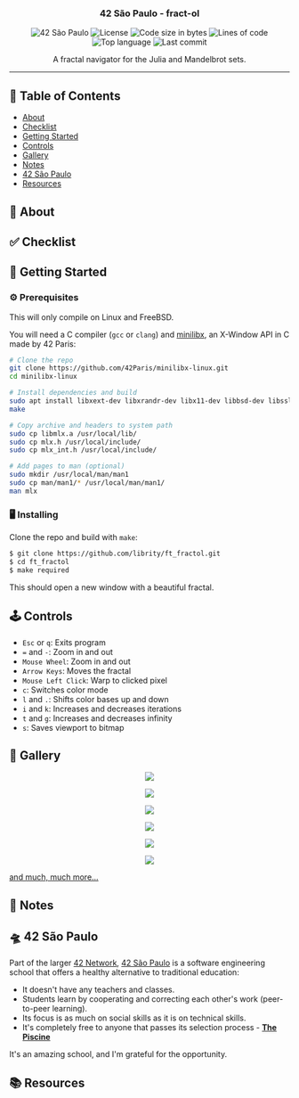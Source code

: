 <h3 align="center">42 São Paulo - fract-ol</h3>

<div align="center">

![42 São Paulo](https://img.shields.io/badge/42-SP-1E2952)
![License](https://img.shields.io/github/license/librity/ft_fractol?color=yellow)
![Code size in bytes](https://img.shields.io/github/languages/code-size/librity/ft_fractol?color=blue)
![Lines of code](https://img.shields.io/tokei/lines/github/librity/ft_fractol?color=blueviolet)
![Top language](https://img.shields.io/github/languages/top/librity/ft_fractol?color=ff69b4)
![Last commit](https://img.shields.io/github/last-commit/librity/ft_fractol?color=orange)

</div>

<p align="center"> A fractal navigator for the Julia and Mandelbrot sets.
  <br>
</p>

---

## 📜 Table of Contents

- [About](#about)
- [Checklist](#checklist)
- [Getting Started](#getting_started)
- [Controls](#controls)
- [Gallery](#gallery)
- [Notes](#notes)
- [42 São Paulo](#ft_sp)
- [Resources](#resources)

## 🧐 About <a name = "about"></a>

## ✅ Checklist <a name = "checklist"></a>

## 🏁 Getting Started <a name = "getting_started"></a>

### ⚙️ Prerequisites

This will only compile on Linux and FreeBSD.

You will need a C compiler (`gcc` or `clang`)
and [minilibx](https://github.com/42Paris/minilibx-linux),
an X-Window API in C made by 42 Paris:

```bash
# Clone the repo
git clone https://github.com/42Paris/minilibx-linux.git
cd minilibx-linux

# Install dependencies and build
sudo apt install libxext-dev libxrandr-dev libx11-dev libbsd-dev libssl-dev
make

# Copy archive and headers to system path
sudo cp libmlx.a /usr/local/lib/
sudo cp mlx.h /usr/local/include/
sudo cp mlx_int.h /usr/local/include/

# Add pages to man (optional)
sudo mkdir /usr/local/man/man1
sudo cp man/man1/* /usr/local/man/man1/
man mlx
```

### 🖥️ Installing

Clone the repo and build with `make`:

```bash
$ git clone https://github.com/librity/ft_fractol.git
$ cd ft_fractol
$ make required
```

This should open a new window with a beautiful fractal.

## 🕹️ Controls <a name="controls"></a>

- `Esc` or `q`: Exits program
- `=` and `-`: Zoom in and out
- `Mouse Wheel`: Zoom in and out
- `Arrow Keys`: Moves the fractal
- `Mouse Left Click`: Warp to clicked pixel
- `c`: Switches color mode
- `l` and `.`: Shifts color bases up and down
- `i` and `k`: Increases and decreases iterations
- `t` and `g`: Increases and decreases infinity
- `s`: Saves viewport to bitmap

## 🎨 Gallery <a name="gallery"></a>

<p align="center">
  <img src="gallery/julia_lerp_hotline_miami_1.png" />
</p>

<p align="center">
  <img src="gallery/julia_lerp_hotline_miami_2.png" />
</p>

<p align="center">
  <img src="gallery/mandelbrot_lerp_malayan_coral_5.png" />
</p>

<p align="center">
  <img src="gallery/mandelbrot_lerp_malayan_coral_16.png" />
</p>

<p align="center">
  <img src="gallery/mandelbrot_lerp_malayan_coral_24.png" />
</p>

<p align="center">
  <img src="gallery/julia_x_-0.382581_y_-0.643019_zoom_914412203648.733276_iter_1751_inf_314.000000_cmode_1_lerpfr_-139024413_lerpto_-125743310_.png" />
</p>

[and much, much more...](https://github.com/librity/ft_fractol/tree/main/gallery)

## 📝 Notes <a name = "notes"></a>

## 🛸 42 São Paulo <a name = "ft_sp"></a>

Part of the larger [42 Network](https://www.42.fr/42-network/),
[42 São Paulo](https://www.42sp.org.br/) is a software engineering school
that offers a healthy alternative to traditional education:

- It doesn't have any teachers and classes.
- Students learn by cooperating
  and correcting each other's work (peer-to-peer learning).
- Its focus is as much on social skills as it is on technical skills.
- It's completely free to anyone that passes its selection process -
  [**The Piscine**](https://42.fr/en/admissions/42-piscine/)

It's an amazing school, and I'm grateful for the opportunity.

## 📚 Resources <a name = "resources"></a>
